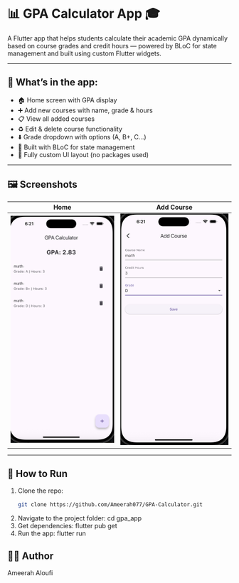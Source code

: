 # 📊 GPA Calculator App 🎓

A Flutter app that helps students calculate their academic GPA dynamically based on course grades and credit hours — powered by BLoC for state management and built using custom Flutter widgets.

---

## 🔹 What’s in the app:

- 🏠 Home screen with GPA display
- ➕ Add new courses with name, grade & hours
- 📋 View all added courses
- ♻️ Edit & delete course functionality
- ⬇️ Grade dropdown with options (A, B+, C...)
- 🧠 Built with BLoC for state management
- 🎨 Fully custom UI layout (no packages used)

---

## 🖼️ Screenshots

| Home | Add Course |
|:--:|:--:|
| ![](assets/screenshots/home.png) | ![](assets/screenshots/add_course.png) |

---

## 🚀 How to Run

1. Clone the repo:
   ```bash
   git clone https://github.com/Ameerah077/GPA-Calculator.git
2. Navigate to the project folder:
cd gpa_app
3. Get dependencies:
flutter pub get
4. Run the app:
flutter run


## 👩‍💻 Author
Ameerah Aloufi

